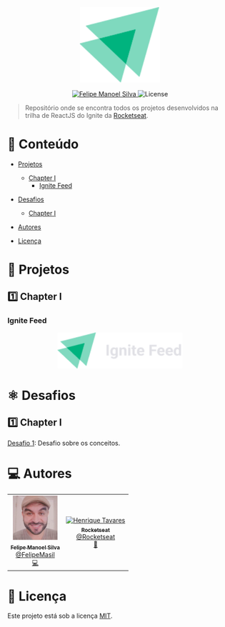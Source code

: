 <p align="center">
   <img src="./images/ignite.svg" alt="Ignite" width="180"/>
</p>

<p align="center">
   <a href="https://www.linkedin.com/in/felipemanoelsilva/">
      <img alt="Felipe Manoel Silva" src="https://img.shields.io/badge/-Felipe Manoel-01B755?style=flat&logo=Linkedin&logoColor=white" />
   </a>

  <img alt="License" src="https://img.shields.io/badge/license-MIT-01B755">
</p>

> Repositório onde se encontra todos os projetos desenvolvidos na trilha de ReactJS do Ignite da [Rocketseat](https://github.com/Rocketseat).

# :pushpin: Conteúdo

- [Projetos](#rocket-projetos)
  - [Chapter I](#one-chapter-i)
    - [Ignite Feed](/01-ignite_feed/)
  
- [Desafios](#atom_symbol-desafios)
  - [Chapter I](#one-chapter-i)
- [Autores](#computer-autores)
- [Licença](#closed_book-licença)

# :rocket: Projetos

## :one: Chapter I

### Ignite Feed

<p align="center">
  <a href="https://github.com/FelipeMasil/ignite-reactjs/tree/main/01-ignite_feed">
     <img src="./images/ignite-feed.png" alt="Ignite Feed" width="280"/>
   </a>
</p>



# :atom_symbol: Desafios

## :one: Chapter I

[Desafio 1](#): Desafio sobre os conceitos.


# :computer: Autores

<table>
  <tr>
    <td align="center">
      <a href="http://github.com/FelipeMasil/">
        <img src="./images/felipe.jpg" width="100px;" alt="Felipe Manoel"/>
        <br />
        <sub>
          <b>Felipe Manoel Silva</b>
        </sub>
       </a>
       <br />
       <a href="https://www.linkedin.com/in/felipemanoelsilva/" title="Linkedin">@FelipeMasil</a>
       <br />
       <a href="https://github.com/FelipeMasil" title="Code">💻</a>
    </td>
    <td align="center">
      <a href="http://github.com/FelipeMasil/">
        <img src="https://avatars0.githubusercontent.com/u/28929274?s=200&v=4" width="100px;" alt="Henrique Tavares"/>
        <br />
        <sub>
          <b>Rocketseat</b>
        </sub>
       </a>
       <br />
       <a href="https://github.com/Rocketseat" title="Linkedin">@Rocketseat</a>
       <br />
       <a href="https://avatars.githubusercontent.com/u/45322010?v=4" title="Creators">🚀</a>
    </td>
  </tr>
</table>

# :closed_book: Licença

Este projeto está sob a licença [MIT](./LICENSE).